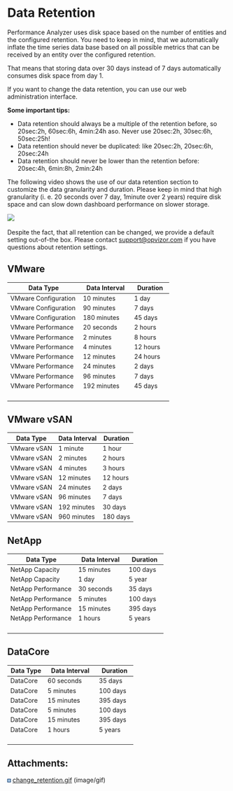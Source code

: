 # Data Retention

Performance Analyzer uses disk space based on the number of entities and
the configured retention. You need to keep in mind, that we
automatically inflate the time series data base based on all possible
metrics that can be received by an entity over the configured retention.

That means that storing data over 30 days instead of 7 days
automatically consumes disk space from day 1.

If you want to change the data retention, you can use our web
administration interface.

**Some important tips:**

  - Data retention should always be a multiple of the retention before,
    so 20sec:2h, 60sec:6h, 4min:24h aso. Never use 20sec:2h, 30sec:6h,
    50sec:25h\!
  - Data retention should never be duplicated: like 20sec:2h, 20sec:6h,
    20sec:24h
  - Data retention should never be lower than the retention before:
    20sec:4h, 6min:8h, 2min:24h

  

The following video shows the use of our data retention section to
customize the data granularity and duration. Please keep in mind that
high granularity (i. e. 20 seconds over 7 day, 1minute over 2 years)
require disk space and can slow down dashboard performance on slower
storage.

![](attachments/83990959/778108929.gif?height=250)

Despite the fact, that all retention can be changed, we provide a
default setting out-of-the box. Please contact <support@opvizor.com> if
you have questions about retention settings.

## VMware

<div class="table-wrap">

<table>
<colgroup>
<col style="width: 44%" />
<col style="width: 31%" />
<col style="width: 23%" />
</colgroup>
<thead>
<tr class="header">
<th>Data Type</th>
<th>Data Interval</th>
<th>Duration</th>
</tr>
</thead>
<tbody>
<tr class="odd">
<td>VMware Configuration</td>
<td>10 minutes</td>
<td>1 day</td>
</tr>
<tr class="even">
<td>VMware Configuration</td>
<td>90 minutes</td>
<td>7 days</td>
</tr>
<tr class="odd">
<td>VMware Configuration</td>
<td>180 minutes</td>
<td>45 days</td>
</tr>
<tr class="even">
<td>VMware Performance</td>
<td>20 seconds</td>
<td>2 hours</td>
</tr>
<tr class="odd">
<td>VMware Performance</td>
<td>2 minutes</td>
<td>8 hours</td>
</tr>
<tr class="even">
<td>VMware Performance</td>
<td>4 minutes</td>
<td>12 hours</td>
</tr>
<tr class="odd">
<td>VMware Performance</td>
<td>12 minutes</td>
<td>24 hours</td>
</tr>
<tr class="even">
<td>VMware Performance</td>
<td>24 minutes</td>
<td>2 days</td>
</tr>
<tr class="odd">
<td>VMware Performance</td>
<td>96 minutes</td>
<td>7 days</td>
</tr>
<tr class="even">
<td>VMware Performance</td>
<td>192 minutes</td>
<td>45 days</td>
</tr>
<tr class="odd">
<td><br />
</td>
<td><br />
</td>
<td><br />
</td>
</tr>
</tbody>
</table>

</div>

## VMware vSAN

<div class="table-wrap">

| Data Type   | Data Interval | Duration |
| ----------- | ------------- | -------- |
| VMware vSAN | 1 minute      | 1 hour   |
| VMware vSAN | 2 minutes     | 2 hours  |
| VMware vSAN | 4 minutes     | 3 hours  |
| VMware vSAN | 12 minutes    | 12 hours |
| VMware vSAN | 24 minutes    | 2 days   |
| VMware vSAN | 96 minutes    | 7 days   |
| VMware vSAN | 192 minutes   | 30 days  |
| VMware vSAN | 960 minutes   | 180 days |

</div>

## NetApp

<div class="table-wrap">

<table>
<colgroup>
<col style="width: 43%" />
<col style="width: 32%" />
<col style="width: 24%" />
</colgroup>
<thead>
<tr class="header">
<th>Data Type</th>
<th>Data Interval</th>
<th>Duration</th>
</tr>
</thead>
<tbody>
<tr class="odd">
<td>NetApp Capacity</td>
<td>15 minutes</td>
<td>100 days</td>
</tr>
<tr class="even">
<td>NetApp Capacity</td>
<td>1 day</td>
<td>5 year</td>
</tr>
<tr class="odd">
<td>NetApp Performance</td>
<td>30 seconds</td>
<td>35 days</td>
</tr>
<tr class="even">
<td>NetApp Performance</td>
<td>5 minutes</td>
<td>100 days</td>
</tr>
<tr class="odd">
<td>NetApp Performance</td>
<td>15 minutes</td>
<td>395 days</td>
</tr>
<tr class="even">
<td>NetApp Performance</td>
<td>1 hours</td>
<td>5 years</td>
</tr>
<tr class="odd">
<td><br />
</td>
<td><br />
</td>
<td><br />
</td>
</tr>
</tbody>
</table>

</div>

  

## DataCore

<div class="table-wrap">

<table style="width:100%;">
<colgroup>
<col style="width: 29%" />
<col style="width: 40%" />
<col style="width: 29%" />
</colgroup>
<thead>
<tr class="header">
<th>Data Type</th>
<th>Data Interval</th>
<th>Duration</th>
</tr>
</thead>
<tbody>
<tr class="odd">
<td>DataCore</td>
<td>60 seconds</td>
<td>35 days</td>
</tr>
<tr class="even">
<td>DataCore</td>
<td>5 minutes</td>
<td>100 days</td>
</tr>
<tr class="odd">
<td>DataCore</td>
<td>15 minutes</td>
<td>395 days</td>
</tr>
<tr class="even">
<td>DataCore</td>
<td>5 minutes</td>
<td>100 days</td>
</tr>
<tr class="odd">
<td>DataCore</td>
<td>15 minutes</td>
<td>395 days</td>
</tr>
<tr class="even">
<td>DataCore</td>
<td>1 hours</td>
<td>5 years</td>
</tr>
<tr class="odd">
<td><br />
</td>
<td><br />
</td>
<td><br />
</td>
</tr>
</tbody>
</table>

</div>

<div class="pageSectionHeader">

## Attachments:

</div>

<div class="greybox" data-align="left">

![](images/icons/bullet_blue.gif)
[change\_retention.gif](attachments/83990959/778108929.gif)
(image/gif)  

</div>
